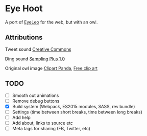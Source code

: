 # Eye Hoot

A port of [EyeLeo](http://eyeleo.com/overview) for the web, but with an owl.

## Attributions

Tweet sound [Creative Commons](https://notificationsounds.com/message-tones/rvrb2-15)

Ding sound [Sampling Plus 1.0](http://soundbible.com/1424-Air-Plane-Ding.html)

Original owl image [Clipart Panda](http://www.clipartpanda.com/clipart_images/owl-clipart-post-3-4374931), [Free clip art](http://www.clipartpanda.com/categories/owl-clip-art-free-cute)

## TODO

- [ ] Smooth out animations
- [ ] Remove debug buttons
- [x] Build system (Webpack, ES2015 modules, SASS, rev bundle)
- [ ] Settings (time between short breaks, time between long breaks)
- [ ] Add help
- [ ] Add about, links to source etc
- [ ] Meta tags for sharing (FB, Twitter, etc)
